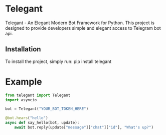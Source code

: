 # Telegant 
Telegant - An Elegant Modern Bot Framework for Python.
This project is designed to provide developers simple and elegant access to Telegram bot api.

## Installation 
To install the project, simply run:
pip install telegant

# Example 
```python
from telegant import Telegant
import asyncio

bot = Telegant("YOUR_BOT_TOKEN_HERE")

@bot.hears("hello")
async def say_hello(bot, update): 
    await bot.reply(update["message"]["chat"]["id"], "What's up?") 
```


